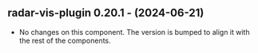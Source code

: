   ## radar-vis-plugin 0.20.1 - (2024-06-21)
  
  * No changes on this component. The version is bumped to align it
    with the rest of the components.
